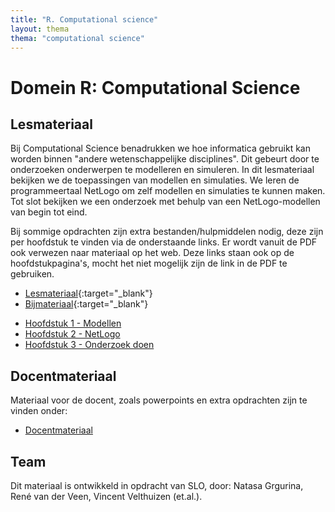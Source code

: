 ```yaml
---
title: "R. Computational science"
layout: thema
thema: "computational science"
---
```


# Domein R: Computational Science

## Lesmateriaal

Bij Computational Science benadrukken we hoe informatica gebruikt kan worden binnen "andere wetenschappelijke disciplines".
Dit gebeurt door te onderzoeken onderwerpen te modelleren en simuleren.
In dit lesmateriaal bekijken we de toepassingen van modellen en simulaties.
We leren de programmeertaal NetLogo om zelf modellen en simulaties te kunnen maken.
Tot slot bekijken we een onderzoek met behulp van een NetLogo-modellen van begin tot eind.

Bij sommige opdrachten zijn extra bestanden/hulpmiddelen nodig, deze zijn per hoofdstuk te vinden via de onderstaande links.
Er wordt vanuit de PDF ook verwezen naar materiaal op het web.
Deze links staan ook op de hoofdstukpagina's, mocht het niet mogelijk zijn de link in de PDF te gebruiken.

* <i class="far fa-file-pdf"></i> [Lesmateriaal](computational-science/Module_ABM_lesmateriaal.pdf){:target="_blank"}
* <i class="fa fa-file-archive" aria-hidden="true"></i> [Bijmateriaal](computational-science/Module_ABM_bijmateriaal.zip){:target="_blank"}

- [Hoofdstuk 1 - Modellen](computational-science/h1-modellen)
- [Hoofdstuk 2 - NetLogo](computational-science/h2-netlogo)
- [Hoofdstuk 3 - Onderzoek doen](computational-science/h3-onderzoek-doen)


## Docentmateriaal

Materiaal voor de docent, zoals powerpoints en extra opdrachten zijn te vinden onder:

- [Docentmateriaal](computational-science/docentmateriaal)

## Team

Dit materiaal is ontwikkeld in opdracht van SLO, door: Natasa Grgurina, René van der Veen, Vincent Velthuizen (et.al.).
